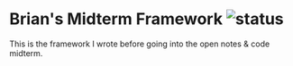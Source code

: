 # Brian's Midterm Framework ![status](https://img.shields.io/badge/status-inactive-red.svg)
This is the framework I wrote before going into the open notes &amp; code midterm.
